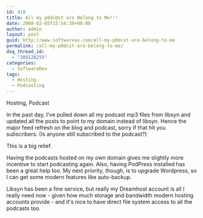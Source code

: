 ```yaml
---
id: 419
title: All my p0dc@st are Belong to Me!!!
date: 2008-02-05T15:54:30+00:00
author: admin
layout: post
guid: http://www.softwareas.com/all-my-p0dcst-are-belong-to-me
permalink: /all-my-p0dcst-are-belong-to-me/
dsq_thread_id:
  - "389128255"
categories:
  - SoftwareDev
tags:
  - Hosting
  - Podcasting
---
```

<tags>Hosting, Podcast</tags>

In the past day, I've pulled down all my podcast mp3 files from libsyn and updated all the posts to point to my domain instead of libsyn. Hence the major feed refresh on the blog and podcast, sorry if that hit you subscribers. (Is anyone still subscribed to the podcast?)

This is a big relief.

Having the podcasts hosted on my own domain gives me slightly more incentive to start podcasting again. Also, having PodPress installed has been a great help too. My next priority, though, is to upgrade Wordpress, so I can get some modern features like auto-backup.

Libsyn has been a fine service, but really my Dreamhost account is all I really need now - given how much storage and bandwidth modern hosting accounts provide - and it's nice to have direct file system access to all the podcasts too.